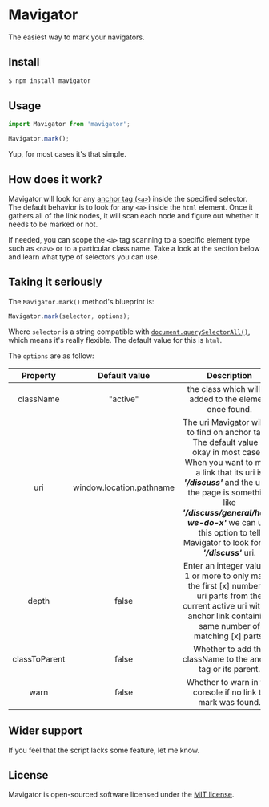 Mavigator
=============

The easiest way to mark your navigators.

Install
--------
```bash
$ npm install mavigator
```

Usage
--------
```javascript
import Mavigator from 'mavigator';

Mavigator.mark();
```

Yup, for most cases it's that simple.

How does it work?
--------
Mavigator will look for any [anchor tag (`<a>`)](https://developer.mozilla.org/en/docs/Web/HTML/Element/a) inside the specified selector. The default behavior is to look for any `<a>` inside the `html` element. Once it gathers all of the link nodes, it will scan each node and figure out whether it needs to be marked or not.

If needed, you can scope the `<a>` tag scanning to a specific element type such as `<nav>` or to a particular class name. Take a look at the section below and learn what type of selectors you can use.

Taking it seriously
--------
The `Mavigator.mark()` method's blueprint is:

```javascript
Mavigator.mark(selector, options);
```

Where `selector` is a string compatible with [`document.querySelectorAll()`](https://developer.mozilla.org/en-US/docs/Web/API/Document/querySelectorAll), which means it's really flexible. The default value for this is `html`.

The `options` are as follow:

|    Property   |       Default value      |                                                                                                                                                       Description                                                                                                                                                       |
|:-------------:|:------------------------:|:-----------------------------------------------------------------------------------------------------------------------------------------------------------------------------------------------------------------------------------------------------------------------------------------------------------------------:|
|   className   |         "active"         |                                                                                                                                 the class which will be added to the element once found.                                                                                                                                |
|      uri      | window.location.pathname | The uri Mavigator will try to find on anchor tags. The default value is okay in most cases. When you want to mark a link that its uri is ***'/discuss'*** and the uri of the page is something like ***'/discuss/general/how-we-do-x'*** we can use this option to tell Mavigator to look for the ***'/discuss'*** uri. |
|      depth     |           false          |                                                                                                                               Enter an integer value of 1 or more to only match the first [x] number of uri parts from the current active uri with an anchor link containing same number of matching [x] parts.                                                                                                                              |
| classToParent |           false          |                                                                                                                              Whether to add the className to the anchor tag or its parent.                                                                                                                              |
|      warn     |           false          |                                                                                                                               Whether to warn in the console if no link to mark was found.                                                                                                                              |

Wider support
--------
If you feel that the script lacks some feature, let me know.


License
--------
Mavigator is open-sourced software licensed under the [MIT license](https://opensource.org/licenses/MIT).
